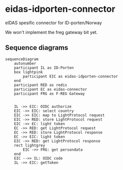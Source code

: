 # eidas-idporten-connector

eIDAS spesific connector for ID-porten/Norway

We won't implement the freg gateway bit yet.

## Sequence diagrams

```mermaid  
sequenceDiagram
    autonumber
    participant IL as ID-Porten
    box lightpink 
        participant EIC as eidas-idporten-connector
    end
    participant RED as redis
    participant EC as eidas-connector
    participant FRG as F-REG Gateway
    
    
    IL ->> EIC: OIDC authorize
    EIC ->> EIC: select country
    EIC ->> EIC: map to LightProtocol request
    EIC ->> RED: store LightProtocol request
    EIC ->> EC: light token
    EC ->> RED: get LightProtocol request
    EC ->> RED: store LightProtocol response
    EC ->> EIC: light token
    EIC ->> RED: get LightProtocol response
    rect lightgrey
        EIC ->> FRG: get persondata
    end
    EIC -->> IL: OIDC code
    IL ->> EIC: getToken

```    